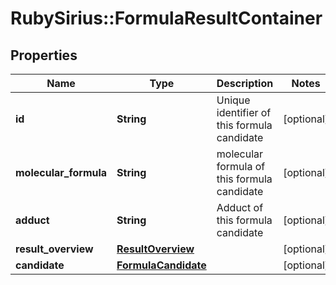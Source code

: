 # RubySirius::FormulaResultContainer

## Properties
Name | Type | Description | Notes
------------ | ------------- | ------------- | -------------
**id** | **String** | Unique identifier of this formula candidate | [optional] 
**molecular_formula** | **String** | molecular formula of this formula candidate | [optional] 
**adduct** | **String** | Adduct of this formula candidate | [optional] 
**result_overview** | [**ResultOverview**](ResultOverview.md) |  | [optional] 
**candidate** | [**FormulaCandidate**](FormulaCandidate.md) |  | [optional] 

